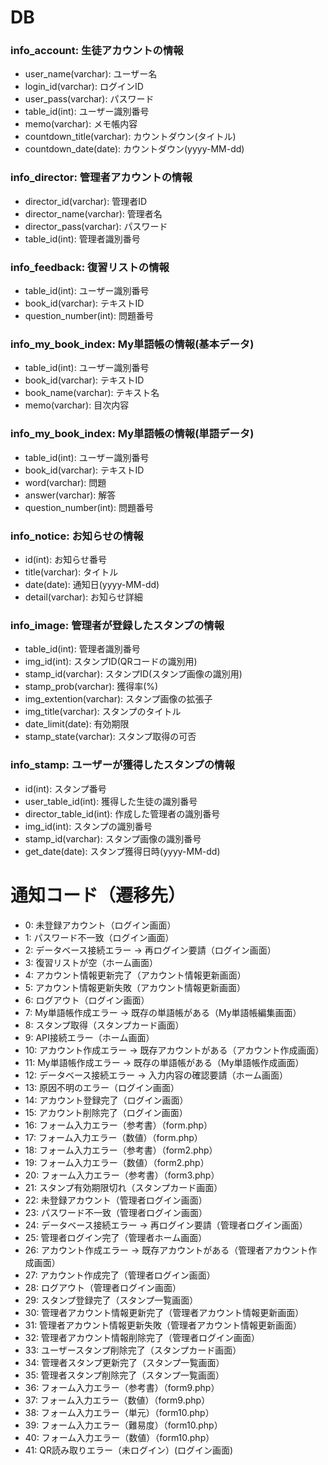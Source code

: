# DB
### info_account: 生徒アカウントの情報
- user_name(varchar): ユーザー名
- login_id(varchar): ログインID
- user_pass(varchar): パスワード
- table_id(int): ユーザー識別番号
- memo(varchar): メモ帳内容
- countdown_title(varchar): カウントダウン(タイトル)
- countdown_date(date): カウントダウン(yyyy-MM-dd)

### info_director: 管理者アカウントの情報
- director_id(varchar): 管理者ID
- director_name(varchar): 管理者名
- director_pass(varchar): パスワード
- table_id(int): 管理者識別番号

### info_feedback: 復習リストの情報
- table_id(int): ユーザー識別番号
- book_id(varchar): テキストID
- question_number(int): 問題番号

### info_my_book_index: My単語帳の情報(基本データ)
- table_id(int): ユーザー識別番号
- book_id(varchar): テキストID
- book_name(varchar): テキスト名
- memo(varchar): 目次内容

### info_my_book_index: My単語帳の情報(単語データ)
- table_id(int): ユーザー識別番号
- book_id(varchar): テキストID
- word(varchar): 問題
- answer(varchar): 解答
- question_number(int): 問題番号

### info_notice: お知らせの情報
- id(int): お知らせ番号
- title(varchar): タイトル
- date(date): 通知日(yyyy-MM-dd)
- detail(varchar): お知らせ詳細

### info_image: 管理者が登録したスタンプの情報
- table_id(int): 管理者識別番号
- img_id(int): スタンプID(QRコードの識別用)
- stamp_id(varchar): スタンプID(スタンプ画像の識別用)
- stamp_prob(varchar): 獲得率(%)
- img_extention(varchar): スタンプ画像の拡張子
- img_title(varchar): スタンプのタイトル
- date_limit(date): 有効期限
- stamp_state(varchar): スタンプ取得の可否

### info_stamp: ユーザーが獲得したスタンプの情報
- id(int): スタンプ番号
- user_table_id(int): 獲得した生徒の識別番号
- director_table_id(int): 作成した管理者の識別番号
- img_id(int): スタンプの識別番号
- stamp_id(varchar): スタンプ画像の識別番号
- get_date(date): スタンプ獲得日時(yyyy-MM-dd)

# 通知コード（遷移先）
- 0: 未登録アカウント（ログイン画面）
- 1: パスワード不一致（ログイン画面）
- 2: データベース接続エラー → 再ログイン要請（ログイン画面）
- 3: 復習リストが空（ホーム画面）
- 4: アカウント情報更新完了（アカウント情報更新画面）
- 5: アカウント情報更新失敗（アカウント情報更新画面）
- 6: ログアウト（ログイン画面）
- 7: My単語帳作成エラー → 既存の単語帳がある（My単語帳編集画面）
- 8: スタンプ取得（スタンプカード画面）
- 9: API接続エラー（ホーム画面）
- 10: アカウント作成エラー → 既存アカウントがある（アカウント作成画面）
- 11: My単語帳作成エラー → 既存の単語帳がある（My単語帳作成画面）
- 12: データベース接続エラー → 入力内容の確認要請（ホーム画面）
- 13: 原因不明のエラー（ログイン画面）
- 14: アカウント登録完了（ログイン画面）
- 15: アカウント削除完了（ログイン画面）
- 16: フォーム入力エラー（参考書）（form.php）
- 17: フォーム入力エラー（数値）（form.php）
- 18: フォーム入力エラー（参考書）（form2.php）
- 19: フォーム入力エラー（数値）（form2.php）
- 20: フォーム入力エラー（参考書）（form3.php）
- 21: スタンプ有効期限切れ（スタンプカード画面）
- 22: 未登録アカウント（管理者ログイン画面）
- 23: パスワード不一致（管理者ログイン画面）
- 24: データベース接続エラー → 再ログイン要請（管理者ログイン画面）
- 25: 管理者ログイン完了（管理者ホーム画面）
- 26: アカウント作成エラー → 既存アカウントがある（管理者アカウント作成画面）
- 27: アカウント作成完了（管理者ログイン画面）
- 28: ログアウト（管理者ログイン画面）
- 29: スタンプ登録完了（スタンプ一覧画面）
- 30: 管理者アカウント情報更新完了（管理者アカウント情報更新画面）
- 31: 管理者アカウント情報更新失敗（管理者アカウント情報更新画面）
- 32: 管理者アカウント情報削除完了（管理者ログイン画面）
- 33: ユーザースタンプ削除完了（スタンプカード画面）
- 34: 管理者スタンプ更新完了（スタンプ一覧画面）
- 35: 管理者スタンプ削除完了（スタンプ一覧画面）
- 36: フォーム入力エラー（参考書）（form9.php）
- 37: フォーム入力エラー（数値）（form9.php）
- 38: フォーム入力エラー（単元）（form10.php）
- 39: フォーム入力エラー（難易度）（form10.php）
- 40: フォーム入力エラー（数値）（form10.php）
- 41: QR読み取りエラー（未ログイン）(ログイン画面)
